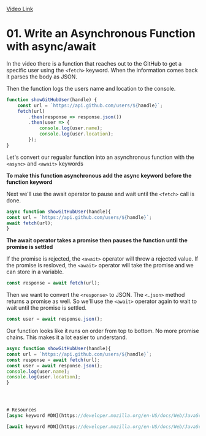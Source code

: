 [Video Link](https://egghead.io/lessons/javascript-write-an-asynchronous-function-with-async-await)

# 01. Write an Asynchronous Function with async/await

In the video there is a function that reaches out to the GitHub to get a specific user using the ```<fetch>``` keyword. When the information comes back it parses the body as JSON.

Then the function logs the users name and location to the console.

```javascript
function showGitHubUser(handle) {
    const url = `https://api.github.com/users/${handle}`;
    fetch(url)
        .then(response => response.json())
        .then(user => {
            console.log(user.name);
            console.log(user.location);
        });
}
```
Let's convert our regualar function into an asynchronous function with the ```<async>``` and ```<await>``` keywords

**To make this function asynchronous add the async keyword before the function keyword**

Next we'll use the await operator to pause and wait until the ```<fetch>``` call is done.

```javascript
async function showGitHubUser(handle){
const url = `https://api.github.com/users/${handle}`;
await fetch(url);
}
```
**The await operator takes a promise then pauses the function until the promise is settled**

If the promise is rejected, the ```<await>``` operator will throw a rejected value. If the promise is resloved, the ```<await>``` operator will take the promise and we can store in a variable.

```javascript
const response = await fetch(url);
```

Then we want to convert the ```<response>``` to JSON. The ```<.json>``` method returns a promise as well. So we'll use the ```<await>``` operator again to wait to wait until the promise is settled.

```javascript
const user = await response.json();
```
Our function looks like it runs on order from top to bottom. No more promise chains. This makes it a lot easier to understand.

```javascript
async function showGitHubUser(handle){
const url = `https://api.github.com/users/${handle}`;
const response = await fetch(url);
const user = await response.json();
console.log(user.name);
console.log(user.location);
}




# Resources
[async keyword MDN](https://developer.mozilla.org/en-US/docs/Web/JavaScript/Reference/Statements/async_function)

[await keyword MDN](https://developer.mozilla.org/en-US/docs/Web/JavaScript/Reference/Operators/await)


